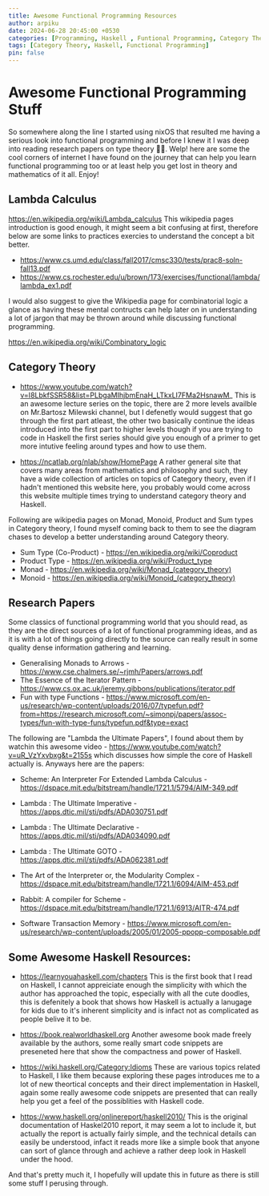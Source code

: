 ```yaml
---
title: Awesome Functional Programming Resources
author: arpiku 
date: 2024-06-28 20:45:00 +0530
categories: [Programming, Haskell , Funtional Programming, Category Theory]
tags: [Category Theory, Haskell, Functional Programming]
pin: false 
---
```




# Awesome Functional Programming Stuff

So somewhere along the line I started using nixOS that resulted me having a serious look into functional programming and before I knew it
I was deep into reading research papers on type theory 😮‍💨.  Welp! here are some the cool corners of internet I have found on the journey that can
help you learn functional programming too or at least help you get lost in theory and mathematics of it all. Enjoy!

## Lambda Calculus

https://en.wikipedia.org/wiki/Lambda_calculus
This wikipedia pages introduction is good enough, it might seem a bit confusing at first, therefore below are some links to practices exercies to understand
the concept a bit better.

- https://www.cs.umd.edu/class/fall2017/cmsc330/tests/prac8-soln-fall13.pdf
- https://www.cs.rochester.edu/u/brown/173/exercises/functional/lambda/lambda_ex1.pdf

I would also suggest to give the Wikipedia page for combinatorial logic a glance as having these mental contructs can help later on in understanding 
a lot of jargon that may be thrown around while discussing functional programming.

https://en.wikipedia.org/wiki/Combinatory_logic


## Category Theory

- https://www.youtube.com/watch?v=I8LbkfSSR58&list=PLbgaMIhjbmEnaH_LTkxLI7FMa2HsnawM_
This is an awesome lecture series on the topic, there are 2 more levels availble on Mr.Bartosz Milewski channel, but I defenetly would suggest that go
through the first part atleast, the other two basically continue the ideas introduced into the first part to higher levels though if you are trying to
code in Haskell the first series should give you enough of a primer to get more intutive feeling around types and how to use them.

- https://ncatlab.org/nlab/show/HomePage
A rather general site that covers many areas from mathematics and philosophy and such, they have a wide collection of articles on topics of Category theory, even if I hadn't mentioned this website here, you probably would come across this website multiple times trying to understand category theory and
Haskell.

Following are wikipedia pages on Monad, Monoid, Product and Sum types in Category theory, I found myself coming back to them to see the diagram chases to
develop a better understanding around Category theory.
- Sum Type (Co-Product) - https://en.wikipedia.org/wiki/Coproduct
- Product Type - https://en.wikipedia.org/wiki/Product_type
- Monad - https://en.wikipedia.org/wiki/Monad_(category_theory)
- Monoid - https://en.wikipedia.org/wiki/Monoid_(category_theory)

## Research Papers
Some classics of functional programming world that you should read, as they are the direct sources of a lot of functional programming ideas, and as it 
is with a lot of things going directly to the source can really result in some quality dense information gathering and learning.

- Generalising Monads to Arrows - https://www.cse.chalmers.se/~rjmh/Papers/arrows.pdf
- The Essence of the Iterator Pattern - https://www.cs.ox.ac.uk/jeremy.gibbons/publications/iterator.pdf
- Fun with type Functions - https://www.microsoft.com/en-us/research/wp-content/uploads/2016/07/typefun.pdf?from=https://research.microsoft.com/~simonpj/papers/assoc-types/fun-with-type-funs/typefun.pdf&type=exact

The following are "Lambda the Ultimate Papers", I found about them by watchin this awesome video - https://www.youtube.com/watch?v=uR_VzYxvbxg&t=2155s
which discusses how simple the core of Haskell actually is.
Anyways here are the papers:

- Scheme: An Interpreter For Extended Lambda Calculus - https://dspace.mit.edu/bitstream/handle/1721.1/5794/AIM-349.pdf
- Lambda : The Ultimate Imperative - https://apps.dtic.mil/sti/pdfs/ADA030751.pdf
- Lambda : The Ultimate Declarative - https://apps.dtic.mil/sti/pdfs/ADA034090.pdf
- Lambda : The Ultimate GOTO - https://apps.dtic.mil/sti/pdfs/ADA062381.pdf
- The Art of the Interpreter or, the Modularity Complex - https://dspace.mit.edu/bitstream/handle/1721.1/6094/AIM-453.pdf
- Rabbit: A compiler for Scheme - https://dspace.mit.edu/bitstream/handle/1721.1/6913/AITR-474.pdf

- Software Transaction Memory - https://www.microsoft.com/en-us/research/wp-content/uploads/2005/01/2005-ppopp-composable.pdf

## Some Awesome Haskell Resources:

- https://learnyouahaskell.com/chapters
This is the first book that I read on Haskell, I cannot appreiciate enough the simplicity with which the author has approached the topic, especially with
all the cute doodles, this is defenitely a book that shows how Haskell is actually a lanugage for kids due to it's inherent simplicity and is infact not
as complicated as people belive it to be.

- https://book.realworldhaskell.org
Another awesome book made freely available by the authors, some really smart code snippets are preseneted here that show the compactness and power of Haskell.


- https://wiki.haskell.org/Category:Idioms
These are various topics related to Haskell, I like them because exploring these pages introduces me to a lot of new theortical concepts and their
direct implementation in Haskell, again some really awesome code snippets are presented that can really help you get a feel of the possiblities with Haskell code.

- https://www.haskell.org/onlinereport/haskell2010/
This is the original documentation of Haskel2010 report, it may seem a lot to include it, but actually the report is actually fairly simple, and the
technical details can easily be understood, infact it reads more like a simple book that anyone can sort of glance through and achieve a rather deep look in Haskell under the hood.


And that's pretty much it, I hopefully will update this in future as there is still some stuff I perusing through.

